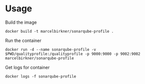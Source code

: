 # Usage

Build the image
```
docker build -t marcelbirkner/sonarqube-profile .
```

Run the container
```
docker run -d --name sonarqube-profile -v $PWD/qualityprofile:/qualityprofile -p 9000:9000 -p 9002:9002 marcelbirkner/sonarqube-profile
```

Get logs for container
```
docker logs -f sonarqube-profile
```
